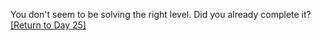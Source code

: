 You don't seem to be solving the right level.  Did you already complete it? <a href="/2024/day/25">[Return to Day 25]</a>



